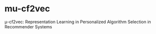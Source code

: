 # mu-cf2vec
  μ-cf2vec: Representation Learning in Personalized Algorithm Selection in Recommender Systems
